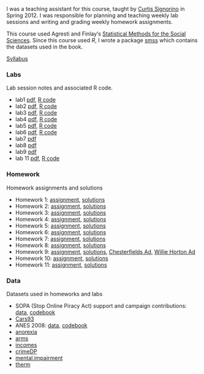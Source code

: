 <!-- 
.. title: PSC 205: Introductory Statistical Methods (University of Rochester, Spring 2012)
.. slug: psc205
.. date: 2013/03/11 15:49
.. tags: 
.. link:
.. description: 
-->

I was a teaching assistant for this course, taught by [Curtis Signorino](http://www.rochester.edu/college/psc/signorino/) in 
Spring 2012. I was responsible for planning and teaching weekly lab
sessions and writing and grading weekly homework assignments.

This course used Agresti and Finlay&lsquo;s
[Statistical Methods for the Social Sciences](http://books.google.com/books?id=FMXaAAAAMAAJ).
Since this course used *R*, I wrote a package [smss](https://github.com/jrnold/r-smss) which
contains the datasets used in the book.

[Syllabus](https://s3.amazonaws.com/docs.jrnold.me/teaching/rochester/psc205/psc205_syll2012.pdf)

### Labs

Lab session notes and associated R code.

- lab1
  [pdf](https://s3.amazonaws.com/docs.jrnold.me/teaching/rochester/psc205/lab/lab1.pdf),
  [R code](https://s3.amazonaws.com/docs.jrnold.me/teaching/rochester/psc205/lab/lab1.R)
- lab2
  [pdf](https://s3.amazonaws.com/docs.jrnold.me/teaching/rochester/psc205/lab/lab2.pdf),
  [R code](https://s3.amazonaws.com/docs.jrnold.me/teaching/rochester/psc205/lab/lab2.R)
- lab3
  [pdf](https://s3.amazonaws.com/docs.jrnold.me/teaching/rochester/psc205/lab/lab3.pdf),
  [R code](https://s3.amazonaws.com/docs.jrnold.me/teaching/rochester/psc205/lab/lab3.R)
- lab4
  [pdf](https://s3.amazonaws.com/docs.jrnold.me/teaching/rochester/psc205/lab/lab4.pdf),
  [R code](https://s3.amazonaws.com/docs.jrnold.me/teaching/rochester/psc205/lab/lab4.R)
- lab5
  [pdf](https://s3.amazonaws.com/docs.jrnold.me/teaching/rochester/psc205/lab/lab5.pdf),
  [R code](https://s3.amazonaws.com/docs.jrnold.me/teaching/rochester/psc205/lab/lab5.R)
- lab6
  [pdf](https://s3.amazonaws.com/docs.jrnold.me/teaching/rochester/psc205/lab/lab6.pdf),
  [R code](https://s3.amazonaws.com/docs.jrnold.me/teaching/rochester/psc205/lab/lab6.R)
- lab7
  [pdf](https://s3.amazonaws.com/docs.jrnold.me/teaching/rochester/psc205/lab/lab7-midterm-review.pdf)
- lab8
  [pdf](https://s3.amazonaws.com/docs.jrnold.me/teaching/rochester/psc205/lab/lab8.pdf)
- lab9
  [pdf](https://s3.amazonaws.com/docs.jrnold.me/teaching/rochester/psc205/lab/lab9.pdf)
- lab 11
  [pdf](https://s3.amazonaws.com/docs.jrnold.me/teaching/rochester/psc205/lab/lab11.pdf),
  [R code](https://s3.amazonaws.com/docs.jrnold.me/teaching/rochester/psc205/lab/lab11.R)
  
### Homework

Homework assignments and solutions

- Homework 1: 
  [assignment](https://s3.amazonaws.com/docs.jrnold.me/teaching/rochester/psc205/homework/hw1.pdf),
  [solutions](https://s3.amazonaws.com/docs.jrnold.me/teaching/rochester/psc205/homework/hw1-solutions.pdf)
- Homework 2:
  [assignment](https://s3.amazonaws.com/docs.jrnold.me/teaching/rochester/psc205/homework/hw2.pdf),
  [solutions](https://s3.amazonaws.com/docs.jrnold.me/teaching/rochester/psc205/homework/hw2-solutions.pdf)
- Homework 3:
  [assignment](https://s3.amazonaws.com/docs.jrnold.me/teaching/rochester/psc205/homework/hw3.pdf),
  [solutions](https://s3.amazonaws.com/docs.jrnold.me/teaching/rochester/psc205/homework/hw3-solutions.pdf)
- Homework 4:
  [assignment](https://s3.amazonaws.com/docs.jrnold.me/teaching/rochester/psc205/homework/hw4.pdf),
  [solutions](https://s3.amazonaws.com/docs.jrnold.me/teaching/rochester/psc205/homework/hw4-solutions.pdf)
- Homework 5:
  [assignment](https://s3.amazonaws.com/docs.jrnold.me/teaching/rochester/psc205/homework/hw5.pdf),
  [solutions](https://s3.amazonaws.com/docs.jrnold.me/teaching/rochester/psc205/homework/hw5-solutions.pdf)
- Homework 6:
  [assignment](https://s3.amazonaws.com/docs.jrnold.me/teaching/rochester/psc205/homework/hw6.pdf),
  [solutions](https://s3.amazonaws.com/docs.jrnold.me/teaching/rochester/psc205/homework/hw6-solutions.pdf)
- Homework 7:
  [assignment](https://s3.amazonaws.com/docs.jrnold.me/teaching/rochester/psc205/homework/hw7.pdf),
  [solutions](https://s3.amazonaws.com/docs.jrnold.me/teaching/rochester/psc205/homework/hw7-solutions.pdf)
- Homework 8:
  [assignment](https://s3.amazonaws.com/docs.jrnold.me/teaching/rochester/psc205/homework/hw8.pdf),
  [solutions](https://s3.amazonaws.com/docs.jrnold.me/teaching/rochester/psc205/homework/hw8-solutions.pdf)
- Homework 9:
  [assignment](https://s3.amazonaws.com/docs.jrnold.me/teaching/rochester/psc205/homework/hw9.pdf),
  [solutions](https://s3.amazonaws.com/docs.jrnold.me/teaching/rochester/psc205/homework/hw9-solutions.pdf),
  [Chesterfields Ad](https://s3.amazonaws.com/docs.jrnold.me/teaching/rochester/psc205/homework/chesterfields.mov),
  [Willie Horton Ad](https://s3.amazonaws.com/docs.jrnold.me/teaching/rochester/psc205/homework/WillieHorton_ad.mov)
- Homework 10:
  [assignment](https://s3.amazonaws.com/docs.jrnold.me/teaching/rochester/psc205/homework/hw10.pdf),
  [solutions](https://s3.amazonaws.com/docs.jrnold.me/teaching/rochester/psc205/homework/hw10-solutions.pdf)
- Homework 11:
  [assignment](https://s3.amazonaws.com/docs.jrnold.me/teaching/rochester/psc205/homework/hw11.pdf),
  [solutions](https://s3.amazonaws.com/docs.jrnold.me/teaching/rochester/psc205/homework/hw11-solutions.pdf)


### Data

Datasets used in homeworks and labs

- SOPA (Stop Online Piracy Act) support and campaign contributions:
  [data](https://s3.amazonaws.com/docs.jrnold.me/teaching/rochester/psc205/data/sopa.rda), 
  [codebook](https://s3.amazonaws.com/docs.jrnold.me/teaching/rochester/psc205/data/sopa.pdf)
- [Cars93](https://s3.amazonaws.com/docs.jrnold.me/teaching/rochester/psc205/data/Cars93.rda)
- ANES 2008: [data](https://s3.amazonaws.com/docs.jrnold.me/teaching/rochester/psc205/data/anes2008.rda), 
  [codebook](https://s3.amazonaws.com/docs.jrnold.me/teaching/rochester/psc205/data/anes2008_codebook.pdf)
-  [anorexia](https://s3.amazonaws.com/docs.jrnold.me/teaching/rochester/psc205/data/anorexia.rda)
-  [arms](https://s3.amazonaws.com/docs.jrnold.me/teaching/rochester/psc205/data/arms.rda)
-  [incomes](https://s3.amazonaws.com/docs.jrnold.me/teaching/rochester/psc205/data/incomes.rda)
-  [crimeDP](https://s3.amazonaws.com/docs.jrnold.me/teaching/rochester/psc205/data/crimeDP.rda)
-  [mental.impairment](https://s3.amazonaws.com/docs.jrnold.me/teaching/rochester/psc205/data/mental.impairment.rda)
-  [therm](https://s3.amazonaws.com/docs.jrnold.me/teaching/rochester/psc205/data/therm.rda)

